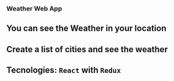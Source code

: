 ### Weather Web App

## You can see the Weather in your location

## Create a list of cities and see the weather 

## Tecnologies: `React` with `Redux`